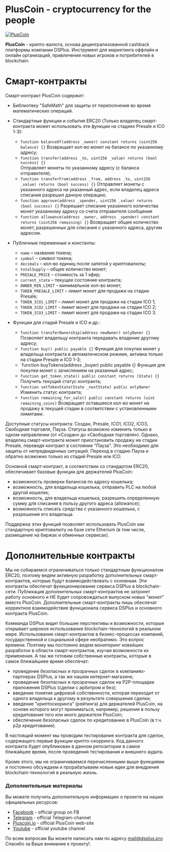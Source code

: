 # PlusCoin - cryptocurrency for the people

[![PlusCoin](https://pluscoin.io/images/dsp/pluscoin_alpha_cut.png)](https://pluscoin.io/images/dsp/pluscoin_alpha_cut.png)

**PlusCoin** - крипто-валюта, основа децентрализованной cashback платформы компании DSPlus. Инструмент для маркетинга оффлайн и онлайн организаций, привлечения новых игроков и потребителей в blockchain.

# Смарт-контракты

Смарт-контракт PlusCoin содержит:

  - Библиотеку "SafeMath" для защиты от переполнения во время математических
операций.

  - Стандартные функции и события ERC20 (Только владелец смарт-контракта может использовать эти функции на стадиях Presale и ICO 1-3):
    - `function balanceOf(address _owner) constant returns (uint256 balance) {}`
    Возвращает кол-во монет на балансе по указанному адресу;
    - `function transfer(address _to, uint256 _value) returns (bool success) {}`   
    Отправляет монеты по указанному адресу (с баланса отправителя);
    - `function transferFrom(address _from, address _to, uint256 _value) returns (bool success) {}`
    Отправляет монеты с указанного адреса на указанный адрес, если владелец адреса списания разрешил данную операцию.
    - `function approve(address _spender, uint256 _value) returns (bool success) {}`
    Разрешает списание указанного количества монет указанному адресу со счета отправителя сообщения
    - `function allowance(address _owner, address _spender) constant returns (uint256 remaining) {}` 
    Возвращает общее количество монет, разрешенных для списания с указанного адреса, другим адресом.

  - Публичные переменные и константы:
    - `name` – название токена;
    - `symbol` – символ токена;
    - `decimals` – кол-во единиц после запятой у криптовалюты;
    - `totalSupply` – общее количество монет;
    - `PRESALE_PRICE` – стоимость за 1 эфир;
    - `current_state` – текущее состояние контракта;
    - `OWNER_MIN_LIMIT` – минимальное кол-во монет;
    - `TOKEN_PRESALE_LIMIT` – лимит монет для продажи на стадии Presale;
    - `TOKEN_ICO1_LIMIT` – лимит монет для продажи на стадии ICO 1;
    - `TOKEN_ICO2_LIMIT` - лимит монет для продажи на стадии ICO 2;
    - `TOKEN_ICO3_LIMIT` - лимит монет для продажи на стадии ICO 3.

  - Функции для стадий Presale и ICO и др.:
    - `function transferOwnership(address newOwner) onlyOwner {}`
    Позволяет владельцу контракта передавать владение другому адресу;
    - `function buy() public payable {}`
    Функция для покупки монет у владельца контракта в автоматическом режиме, активна только на стадии Presale и ICO 1-3;
    - `function buyTokens(address _buyer) public payable {}
    Функция для покупки монет с зачислением на указанный адрес;
    - `function get_token_state() public constant returns (State) {}`
    Получить текущий статус контракта;
    - `function setTokenState(State _nextState) public onlyOwner`
    Изменить статус контракта;
    - `function remaining_for_sale() public constant returns (uint remaining_coins)`
    Возвращает оставшееся кол-во монет на продажу в текущей стадии в соответствии с установленными лимитами.
    
Доступные статусы контракта: Создан, Presale, ICO1, ICO2, ICO3, Свободная торговля, Пауза. 
Статусы возможно изменить только в одном направлении
(от «Создан» до «Свободная торговля»). Однако, владелец смарт-контракта может
приостановить продажу на стадии Presale, переведя контракт в состояние "Пауза". Это
необходимо для защиты от непредвиденных ситуаций. Переход в стадию Пауза и
обратно возможно только из стадий Presale или ICO.

Основной смарт-контракт, в соответствии со стандартом ERC20, обеспечивает базовые функции для держателей PlusCoin:
  - возможность проверки балансов по адресу кошелька;
  - возможность, для владельца кошелька, отправить PLC на любой другой кошелек;
  - возможность, для владельца кошелька, разрешить определенную сумму для списания в пользу другого адреса (allowance);
  - возможность списать средства с указанного кошелька, с разрешения его владельца.

Поддержка этих функций позволяет использовать PlusCoin как стандартную криптовалюту на базе сети Etherium (в том числе, размещение на биржах и обменных сервисах).

# Дополнительные контракты

Мы не собираемся ограничиваться только стандартным функционалом ERC20, поэтому ведем активную разработку дополнительных смарт-контрактов, которые будут взаимодействовать с основным. Эти контракты обеспечат функционирование сервиса DSPlus в blockchain-сети. Публикация дополнительных смарт-контрактов не затронет работу основного и НЕ будет сопровождаться выпуском новых "монет" вместо PlusCoin. Дополнительные смарт-контракты лишь обеспечат корректное взаимодействие функционала сервиса DSPlus и основного контракта PlusCoin.

Комманда DSPlus видит большие перспективы и возможности, которые открывает широкое использование blockchain-технологий в реальном мире. Использование смарт-контрактов в бизнес-процессах компаний, государственной и социальной сфере необратимо. Это вопрос времени. Поэтому мы постоянно ведем мониторинг новейших разработок в области смарт-контрактов, изучая возможности их применения. А так же готовим собственные контракты, которые в самое ближайшиее время обеспечат:
  - проведение безопасных и прозрачных сделок в компаниях-партнерах DSPlus, а так же нашем интернет-магазине;
  - проведение безопасных и прозрачных сделок на P2P-площадке приложения DSPlus (сделки с арбитром и без);
  - введение понятия цифровой собственности, которая переходит от одного владельца к другому в результате совершения сделки;
  - введение "криптоскоринга" (рейтинга) для держателей PlusCoin, на основе которого могут приниматься, например, решения в пользу кредитования того или иного держателя PlusCoin;
  - обеспечение безопасных сделок по кредитованию в PlusCoin (в т.ч. p2p кредитование).

В настоящий момент мы проводим тестирование контракта для сделок, содержащего первые функции крипто-скорринга. Код данного контракта будет опубликован в данном репозитории в самое ближайшее время, после проведения тестирования и внешнего аудита.

Кроме этого, мы не ограничиваемся перечисленными выше функциями и постоянно обсуждаем и прорабатываем новые идеи для внедрения blockchain-технологий в реальную жизнь.

### Дополнительные материалы
Вы можете получить дополнительную информацию о проекте на наших официальных ресурсов:
* [Facebook] - official group on FB
* [Telegram] - official Telegram-channel
* [Pluscoin.io] - official PlusCoin web-site
* [Youtube] - official youtube channel

По всем вопросам Вы можете написать нам по адресу mail@dsplus.pro
Спасибо за Ваше внимание к проекту!.

[//]: #

   [Facebook]: <https://www.facebook.com/dsplus.fork?fref=ts>
   [Telegram]: <https://t.me/joinchat/C9pDig06uYbTgoEq6N4ShQ>
   [Pluscoin.io]: <http://pluscoin.io>
   [Youtube]: <https://www.youtube.com/channel/UCeniN6CmMqp_ujbkWtSmaEA>
